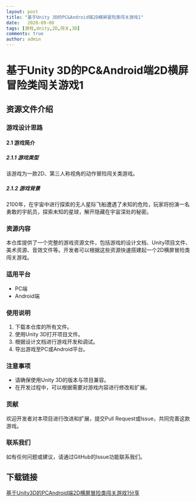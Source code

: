 ```yaml
---
layout: post
title: "基于Unity 3D的PC&Android端2D横屏冒险类闯关游戏1"
date:   2020-09-08
tags: [游戏,Unity,2D,闯关,3D]
comments: true
author: admin
---
```

# 基于Unity 3D的PC&Android端2D横屏冒险类闯关游戏1

## 资源文件介绍

### 游戏设计思路

#### 2.1 游戏简介

##### 2.1.1 游戏类型
该游戏为一款2D、第三人称视角的动作冒险闯关类游戏。

##### 2.1.2 游戏背景
2100年，在宇宙中进行探索的无人星际飞船遭遇了未知的危险，玩家将扮演一名勇敢的宇航员，探索未知的星球，解开隐藏在宇宙深处的秘密。

### 资源内容
本仓库提供了一个完整的游戏资源文件，包括游戏的设计文档、Unity项目文件、美术资源、音效文件等。开发者可以根据这些资源快速搭建起一个2D横屏冒险类闯关游戏。

### 适用平台
- PC端
- Android端

### 使用说明
1. 下载本仓库的所有文件。
2. 使用Unity 3D打开项目文件。
3. 根据设计文档进行游戏开发和调试。
4. 导出游戏至PC或Android平台。

### 注意事项
- 请确保使用Unity 3D的版本与项目兼容。
- 在开发过程中，可以根据需要对游戏内容进行修改和扩展。

### 贡献
欢迎开发者对本项目进行改进和扩展，提交Pull Request或Issue，共同完善这款游戏。

### 联系我们
如有任何问题或建议，请通过GitHub的Issue功能联系我们。

## 下载链接

[基于Unity3D的PCAndroid端2D横屏冒险类闯关游戏1分享](https://pan.quark.cn/s/ceb410cad596)